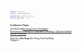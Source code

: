 ```yaml
---
layout: archive
title: "Publications"
permalink: /publications/
author_profile: true
---
```

<style>
body {
  font-family: 'Georgia', sans-serif;
  font-size: 3;
}

h1, h2, h3, h4, h5, h6 {
  font-family: 'Georgia', sans-serif;
}

/* 添加其他元素的字体样式配置，根据需要进行扩展 */
.custom-paragraph {
  margin-bottom: 8px; /* 你可以根据需要调整这个值 */
}

p {
  line-height: 1.2;
}

/* 添加到 <head> 部分或样式文件中 */
p {
  white-space: pre-line; /* 保持空白符，并允许换行 */
}

.emphasize {
  font-weight: bold; /* 强调文本，例如加粗 */
}

.container {
  display: flex; /* 启用Flexbox布局 */
  align-items: center; /* 垂直居中对齐 */
}

.image-on-left {
  width: 300px; /* 图片宽度，根据需要调整 */
  height: auto; /* 保持图片宽高比 */
  margin-right: 20px; /* 图片与文字间的间隔 */
}

.content {
  flex-grow: 1; /* 让文字部分占据剩余空间 */
}

/* 如果需要，为图片和文本内容设置间隔 */
img {
  margin-right: 20px; /* 与文本内容的间隔 */
}

/* 滚动新闻条样式 */
.scrolling-news {
  position: relative; /* 相对定位 */
  width: 100%; /* 宽度设为100% */
  height: 150px; /* 设置新闻条的高度 */
  overflow-y: scroll; /* 允许垂直滚动 */
  border: 1px solid #ddd; /* 新闻条边框 */
}

.news-content {
  width: 100%; /* 内容宽度设为100% */
  padding: 10px; /* 内容与边框的间隔 */
  box-sizing: border-box; /* 边框计算在宽度内 */
  min-height: 100%; /* 确保内容至少填充整个滚动区域 */
}
</style>

### Conference Paper
[VTC2023-Fall][Knowledge-Driven Multi-Agent Reinforcement Learning for Computation Offloading in Cybertwin-Enabled Internet of Vehicles](https://arxiv.org/pdf/2308.02603.pdf)  
Ruijin Sun, **Xiao Yang**, Nan Cheng, Xiucheng Wang, Changle Li.



